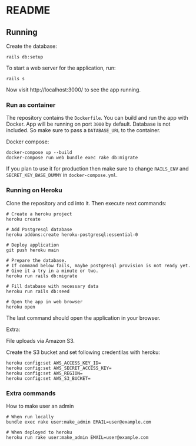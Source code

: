 # README

## Running

Create the database:

    rails db:setup

To start a web server for the application, run:

    rails s

Now visit http://localhost:3000/ to see the app running.

### Run as container

The repository contains the `Dockerfile`. You can build and run the app with Docker.
App will be running on port `3000` by default. Database is not included.
So make sure to pass a `DATABASE_URL` to the container.

Docker compose:

```
docker-compose up --build
docker-compose run web bundle exec rake db:migrate
```

If you plan to use it for production then make sure to change `RAILS_ENV` and `SECRET_KEY_BASE_DUMMY` in `docker-compose.yml`.

### Running on Heroku

Clone the repository and cd into it. Then execute next commands:

```
# Create a heroku project
heroku create

# Add Postgresql database
heroku addons:create heroku-postgresql:essential-0

# Deploy application
git push heroku main

# Prepare the database.
# If command below fails, maybe postgresql provision is not ready yet.
# Give it a try in a minute or two.
heroku run rails db:migrate

# Fill database with necessary data
heroku run rails db:seed

# Open the app in web browser
heroku open
```

The last command should open the application in your browser.

Extra:

File uploads via Amazon S3.

Create the S3 bucket and set following credentilas with heroku:

```
heroku config:set AWS_ACCESS_KEY_ID=
heroku config:set AWS_SECRET_ACCESS_KEY=
heroku config:set AWS_REGION=
heroku config:set AWS_S3_BUCKET=
```

### Extra commands

How to make user an admin

```
# When run locally
bundle exec rake user:make_admin EMAIL=user@example.com

# When deployed to heroku
heroku run rake user:make_admin EMAIL=user@example.com
```
